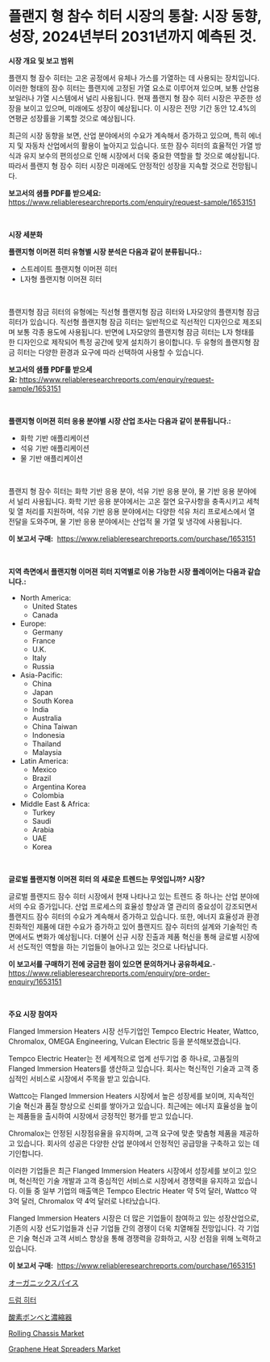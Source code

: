 <p><h1>플랜지 형 참수 히터 시장의 통찰: 시장 동향, 성장, 2024년부터 2031년까지 예측된 것.</h1></p><p><strong>시장 개요 및 보고 범위</strong></p>
<p><p>플랜지 형 잠수 히터는 고온 공정에서 유체나 가스를 가열하는 데 사용되는 장치입니다. 이러한 형태의 잠수 히터는 플랜지에 고정된 가열 요소로 이루어져 있으며, 보통 산업용 보일러나 가열 시스템에서 널리 사용됩니다. 현재 플랜지 형 잠수 히터 시장은 꾸준한 성장을 보이고 있으며, 미래에도 성장이 예상됩니다. 이 시장은 전망 기간 동안 12.4%의 연평균 성장률을 기록할 것으로 예상됩니다.</p><p>최근의 시장 동향을 보면, 산업 분야에서의 수요가 계속해서 증가하고 있으며, 특히 에너지 및 자동차 산업에서의 활용이 높아지고 있습니다. 또한 잠수 히터의 효율적인 가열 방식과 유지 보수의 편의성으로 인해 시장에서 더욱 중요한 역할을 할 것으로 예상됩니다. 따라서 플랜지 형 잠수 히터 시장은 미래에도 안정적인 성장을 지속할 것으로 전망됩니다.</p></p>
<p><strong>보고서의 샘플 PDF를 받으세요:</strong> <a href="https://www.reliableresearchreports.com/enquiry/request-sample/1653151">https://www.reliableresearchreports.com/enquiry/request-sample/1653151</a></p>
<p>&nbsp;</p>
<p><strong>시장 세분화</strong></p>
<p><strong>플랜지형 이머젼 히터 유형별 시장 분석은 다음과 같이 분류됩니다.:</strong></p>
<p><ul><li>스트레이트 플랜지형 이머젼 히터</li><li>L자형 플랜지형 이머젼 히터</li></ul></p>
<p>&nbsp;</p>
<p><p>플랜지형 잠금 히터의 유형에는 직선형 플랜지형 잠금 히터와 L자모양의 플랜지형 잠금 히터가 있습니다. 직선형 플랜지형 잠금 히터는 일반적으로 직선적인 디자인으로 제조되며 보통 각종 용도에 사용됩니다. 반면에 L자모양의 플랜지형 잠금 히터는 L자 형태를 한 디자인으로 제작되어 특정 공간에 맞게 설치하기 용이합니다. 두 유형의 플랜지형 잠금 히터는 다양한 환경과 요구에 따라 선택하여 사용할 수 있습니다.</p></p>
<p><strong>보고서의 샘플 PDF를 받으세요:</strong>&nbsp;<a href="https://www.reliableresearchreports.com/enquiry/request-sample/1653151">https://www.reliableresearchreports.com/enquiry/request-sample/1653151</a></p>
<p>&nbsp;</p>
<p><strong> 플랜지형 이머젼 히터 응용 분야별 시장 산업 조사는 다음과 같이 분류됩니다.:</strong></p>
<p><ul><li>화학 기반 애플리케이션</li><li>석유 기반 애플리케이션</li><li>물 기반 애플리케이션</li></ul></p>
<p>&nbsp;</p>
<p><p>플랜지 형 잠수 히터는 화학 기반 응용 분야, 석유 기반 응용 분야, 물 기반 응용 분야에서 널리 사용됩니다. 화학 기반 응용 분야에서는 고온 절연 요구사항을 충족시키고 세척 및 열 처리를 지원하며, 석유 기반 응용 분야에서는 다양한 석유 처리 프로세스에서 열 전달을 도와주며, 물 기반 응용 분야에서는 산업적 물 가열 및 냉각에 사용됩니다.</p></p>
<p><strong>이 보고서 구매:</strong>&nbsp; <a href="https://www.reliableresearchreports.com/purchase/1653151">https://www.reliableresearchreports.com/purchase/1653151</a></p>
<p>&nbsp;</p>
<p><strong>지역 측면에서 플랜지형 이머젼 히터 지역별로 이용 가능한 시장 플레이어는 다음과 같습니다.:</strong></p>
<p><ul>
    <li>
        North America:
        <ul>
            <li>United States</li>
            <li>Canada</li>
        </ul>
    </li>
    <li>
        Europe:
        <ul>
            <li>Germany</li>
            <li>France</li>
            <li>U.K.</li>
            <li>Italy</li>
            <li>Russia</li>
        </ul>
    </li>
    <li>
        Asia-Pacific:
        <ul>
            <li>China</li>
            <li>Japan</li>
            <li>South Korea</li>
            <li>India</li>
            <li>Australia</li>
            <li>China Taiwan</li>
            <li>Indonesia</li>
            <li>Thailand</li>
            <li>Malaysia</li>
        </ul>
    </li>
    <li>
        Latin America:
        <ul>
            <li>Mexico</li>
            <li>Brazil</li>
            <li>Argentina Korea</li>
            <li>Colombia</li>
        </ul>
    </li>
    <li>
        Middle East & Africa:
        <ul>
            <li>Turkey</li>
            <li>Saudi</li>
            <li>Arabia</li>
            <li>UAE</li>
            <li>Korea</li>
        </ul>
    </li>
    </ul></p>
<p>&nbsp;</p>
<p><strong>글로벌 플랜지형 이머젼 히터 의 새로운 트렌드는 무엇입니까? 시장?</strong></p>
<p><p>글로벌 플랜지드 잠수 히터 시장에서 현재 나타나고 있는 트렌드 중 하나는 산업 분야에서의 수요 증가입니다. 산업 프로세스의 효율성 향상과 열 관리의 중요성이 강조되면서 플랜지드 잠수 히터의 수요가 계속해서 증가하고 있습니다. 또한, 에너지 효율성과 환경 친화적인 제품에 대한 수요가 증가하고 있어 플랜지드 잠수 히터의 설계와 기술적인 측면에서도 변화가 예상됩니다. 더불어 신규 시장 진출과 제품 혁신을 통해 글로벌 시장에서 선도적인 역할을 하는 기업들이 늘어나고 있는 것으로 나타납니다.</p></p>
<p><strong>이 보고서를 구매하기 전에 궁금한 점이 있으면 문의하거나 공유하세요.</strong>- <a href="https://www.reliableresearchreports.com/enquiry/pre-order-enquiry/1653151">https://www.reliableresearchreports.com/enquiry/pre-order-enquiry/1653151</a></p>
<p>&nbsp;</p>
<p><strong>주요 시장 참여자</strong></p>
<p><p>Flanged Immersion Heaters 시장 선두기업인 Tempco Electric Heater, Wattco, Chromalox, OMEGA Engineering, Vulcan Electric 등을 분석해보겠습니다. </p><p>Tempco Electric Heater는 전 세계적으로 업계 선두기업 중 하나로, 고품질의 Flanged Immersion Heaters를 생산하고 있습니다. 회사는 혁신적인 기술과 고객 중심적인 서비스로 시장에서 주목을 받고 있습니다. </p><p>Wattco는 Flanged Immersion Heaters 시장에서 높은 성장세를 보이며, 지속적인 기술 혁신과 품질 향상으로 신뢰를 쌓아가고 있습니다. 최근에는 에너지 효율성을 높이는 제품들을 출시하여 시장에서 긍정적인 평가를 받고 있습니다. </p><p>Chromalox는 안정된 시장점유율을 유지하며, 고객 요구에 맞춘 맞춤형 제품을 제공하고 있습니다. 회사의 성공은 다양한 산업 분야에서 안정적인 공급망을 구축하고 있는 데 기인합니다. </p><p>이러한 기업들은 최근 Flanged Immersion Heaters 시장에서 성장세를 보이고 있으며, 혁신적인 기술 개발과 고객 중심적인 서비스로 시장에서 경쟁력을 유지하고 있습니다. 이들 중 일부 기업의 매출액은 Tempco Electric Heater 약 5억 달러, Wattco 약 3억 달러, Chromalox 약 4억 달러로 나타났습니다. </p><p>Flanged Immersion Heaters 시장은 더 많은 기업들이 참여하고 있는 성장산업으로, 기존의 시장 선도기업들과 신규 기업들 간의 경쟁이 더욱 치열해질 전망입니다. 각 기업은 기술 혁신과 고객 서비스 향상을 통해 경쟁력을 강화하고, 시장 선점을 위해 노력하고 있습니다.</p></p>
<p><strong>이 보고서 구매:</strong>&nbsp;&nbsp;<a href="https://www.reliableresearchreports.com/purchase/1653151">https://www.reliableresearchreports.com/purchase/1653151</a></p>
<p><p><a href="https://github.com/joaejkdzgyljvo6/Market-Research-Report-List-1/blob/main/999031011571.md">オーガニックスパイス</a></p><p><a href="https://github.com/Maeennan456456/Market-Research-Report-List-1/blob/main/412139310649.md">드럼 히터</a></p><p><a href="https://github.com/NashBeahan2023/Market-Research-Report-List-1/blob/main/757715911572.md">酸素ボンベと濃縮器</a></p><p><a href="https://issuu.com/reportprime-2/docs/rolling-chassis-market-size-2030.pptx">Rolling Chassis Market</a></p><p><a href="https://github.com/lylyparadise/Market-Research-Report-List-2/blob/main/graphene-heat-spreaders-market.md">Graphene Heat Spreaders Market</a></p></p>
